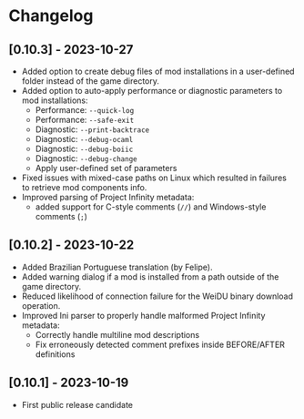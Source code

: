 # Changelog

## [0.10.3] - 2023-10-27

- Added option to create debug files of mod installations in a user-defined folder instead of the game directory.
- Added option to auto-apply performance or diagnostic parameters to mod installations:
  - Performance: `--quick-log`
  - Performance: `--safe-exit`
  - Diagnostic: `--print-backtrace`
  - Diagnostic: `--debug-ocaml`
  - Diagnostic: `--debug-boiic`
  - Diagnostic: `--debug-change`
  - Apply user-defined set of parameters
- Fixed issues with mixed-case paths on Linux which resulted in failures to retrieve mod components info.
- Improved parsing of Project Infinity metadata:
  - added support for C-style comments (`//`) and Windows-style comments (`;`) 

## [0.10.2] - 2023-10-22

- Added Brazilian Portuguese translation (by Felipe).
- Added warning dialog if a mod is installed from a path outside of the game directory.
- Reduced likelihood of connection failure for the WeiDU binary download operation.
- Improved Ini parser to properly handle malformed Project Infinity metadata:
  - Correctly handle multiline mod descriptions
  - Fix erroneously detected comment prefixes inside BEFORE/AFTER definitions

## [0.10.1] - 2023-10-19

- First public release candidate
